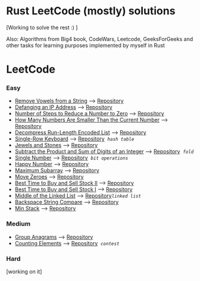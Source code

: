 # Rust LeetCode (mostly) solutions 
[Working to solve the rest :) ]

Also: Algorithms from Big4 book, CodeWars, Leetcode, GeeksForGeeks and other tasks for learning purposes implemented by myself in Rust

# LeetCode
### Easy
* [Remove Vowels from a String](https://leetcode.com/problems/remove-vowels-from-a-string) --> [Repository](LeetCode/Easy/src/)
* [Defanging an IP Address](https://leetcode.com/problems/defanging-an-ip-address) --> [Repository](LeetCode/Easy/src/defanging_an_ip_address.rs)
* [Number of Steps to Reduce a Number to Zero](https://leetcode.com/problems/remove-vowels-from-a-string) --> [Repository](LeetCode/Easy/src/number_of_steps.rs)
* [How Many Numbers Are Smaller Than the Current Number](https://leetcode.com/problems/how-many-numbers-are-smaller-than-the-current-number) --> [Repository](LeetCode/Easy/src/how_many_numbers_are_smaller.rs)
* [Decompress Run-Length Encoded List](https://leetcode.com/problems/decompress-run-length-encoded-list) --> [Repository](LeetCode/Easy/src/decompress_run_length_encoded_list.rs)
* [Single-Row Keyboard](https://leetcode.com/problems/single-row-keyboard) --> [Repository](LeetCode/Easy/src/single_row_keyboard.rs)&nbsp;&nbsp;*`hash table`*
* [Jewels and Stones](https://leetcode.com/problems/jewels-and-stones) --> [Repository](LeetCode/Easy/src/num_jewels_in_stones.rs)
* [Subtract the Product and Sum of Digits of an Integer](https://leetcode.com/problems/subtract-the-product-and-sum-of-digits-of-an-integer) --> [Repository](LeetCode/Easy/src/subtract_the_product_and_sum_of_digits_of_an_integer.rs)&nbsp;&nbsp;*`fold`*
* [Single Number](https://leetcode.com/problems/single-number/) --> [Repository](LeetCode/Easy/src/single_number.rs)&nbsp;&nbsp;*`bit operations`*
* [Happy Number](https://leetcode.com/problems/happy-number/) --> [Repository](LeetCode/Easy/src/happy_number.rs)
* [Maximum Subarray](https://leetcode.com/problems/maximum-subarray/) --> [Repository](LeetCode/Easy/src/maximum_subarray.rs)
* [Move Zeroes](https://leetcode.com/problems/move-zeroes/) --> [Repository](LeetCode/Easy/src/move_zeros.rs)
* [Best Time to Buy and Sell Stock II](https://leetcode.com/problems/best-time-to-buy-and-sell-stock-ii/) --> [Repository](LeetCode/Easy/src/best_time_to_buy_and_sell_stock_2.rs)
* [Best Time to Buy and Sell Stock I](https://leetcode.com/problems/best-time-to-buy-and-sell-stock/) --> [Repository](LeetCode/Easy/src/best_time_to_buy_and_sell_stock.rs)
* [Middle of the Linked List](https://leetcode.com/problems/middle-of-the-linked-list/) --> [Repository](LeetCode/Easy/src/middle_of_the_linked_list.rs)*`linked list`*
* [Backspace String Compare](https://leetcode.com/problems/backspace-string-compare/) --> [Repository](LeetCode/Easy/src/backspace_string_compare.rs)
* [Min Stack](https://leetcode.com/problems/min-stack/) --> [Repository](LeetCode/Easy/src/min_stack.rs)


### Medium
* [Group Anagrams](https://leetcode.com/problems/group-anagrams/) --> [Repository](LeetCode/Medium/src/group_anagrams.rs)
* [Counting Elements](https://leetcode.com/explore/challenge/card/30-day-leetcoding-challenge/528/week-1/3289/) --> [Repository](LeetCode/Medium/src/counting_elements.rs)&nbsp;&nbsp;*`contest`*

### Hard
[working on it]